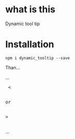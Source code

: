 # what is this

Dynamic tool tip

# Installation

`npm i dynamic_tooltip --save`

Than...

...
<pre>
 <<script src="./dynamic_tooltip/index.js"></script>
or
<script src="./node_modules/dynamic_tooltip/index.js"></script>>
</pre>
...